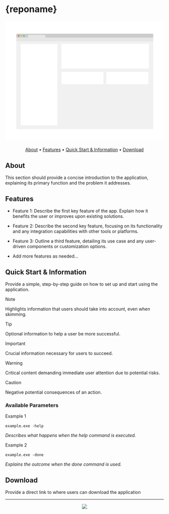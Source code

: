 
# {reponame}

<h3 align="center"><img src="media/demo.png"></h3>

<p align="center">
  <a href="#about">About</a> •
  <a href="#features">Features</a> •
  <a href="#quick-start--information">Quick Start & Information</a> •
  <a href="#download">Download</a> 
</p>

## About

This section should provide a concise introduction to the application, explaining its primary function and the problem it addresses. 

## Features

- Feature 1: Describe the first key feature of the app. Explain how it benefits the user or improves upon existing solutions.

- Feature 2: Describe the second key feature, focusing on its functionality and any integration capabilities with other tools or platforms.

- Feature 3: Outline a third feature, detailing its use case and any user-driven components or customization options.

- Add more features as needed...

## Quick Start & Information

Provide a simple, step-by-step guide on how to set up and start using the application.

> [!NOTE]  
> Highlights information that users should take into account, even when skimming.

> [!TIP]
> Optional information to help a user be more successful.

> [!IMPORTANT]  
> Crucial information necessary for users to succeed.

> [!WARNING]  
> Critical content demanding immediate user attention due to potential risks.

> [!CAUTION]
> Negative potential consequences of an action.

### Available Parameters

Example 1
```shell
example.exe -help
```
*Describes what happens when the help command is executed.*

Example 2
```shell
example.exe -done
```
*Explains the outcome when the done command is used.*

## Download

Provide a direct link to where users can download the application

---
<p align="center"><a href="https://github.com/SegoCode/{reponame}/graphs/contributors">
  <img src="https://contrib.rocks/image?repo=SegoCode/{reponame}" />
</a></p>
